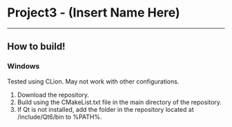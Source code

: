 # Project3 - (Insert Name Here)
***
## How to build!
### Windows
Tested using CLion. May not work with other configurations.
1. Download the repository.
2. Build using the CMakeList.txt file in the main directory of the repository.
3. If Qt is not installed, add the folder in the repository located at /include/Qt6/bin to %PATH%.